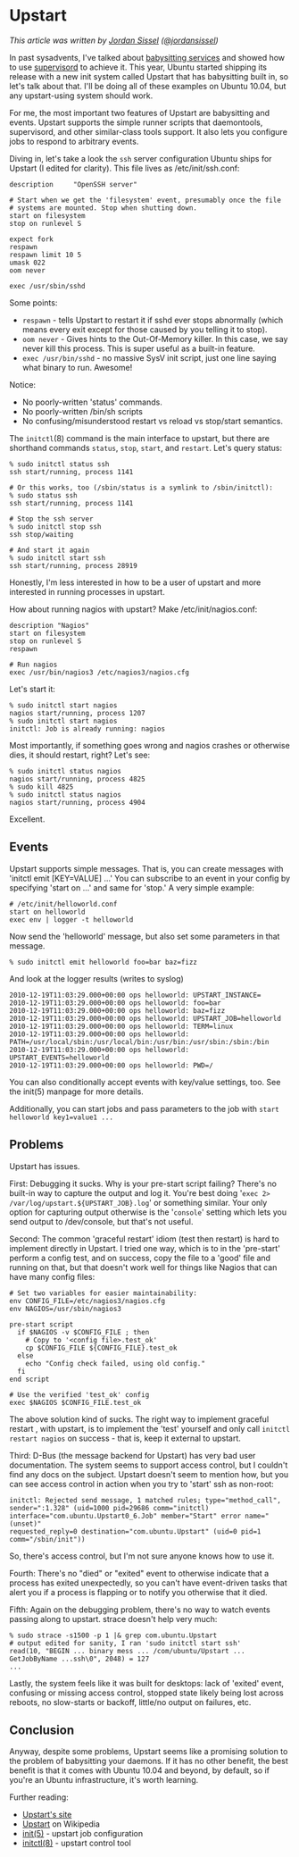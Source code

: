 # Upstart

_This article was written by [Jordan Sissel](http://www.semicomplete.com) ([@jordansissel](http://twitter.com/jordansissel))_

In past sysadvents, I've talked about [babysitting services][sysadvent 2008/03]
and showed how to use [supervisord][sysadvent 2009/15] to achieve it. This
year, Ubuntu started shipping its release with a new init system called Upstart
that has babysitting built in, so let's talk about that. I'll be doing all of
these examples on Ubuntu 10.04, but any upstart-using system should work.

For me, the most important two features of Upstart are babysitting and events.
Upstart supports the simple runner scripts that daemontools, supervisord, and
other similar-class tools support. It also lets you configure jobs to respond
to arbitrary events.

Diving in, let's take a look the `ssh` server configuration Ubuntu ships for
Upstart (I edited for clarity). This file lives as /etc/init/ssh.conf:

    description     "OpenSSH server"

    # Start when we get the 'filesystem' event, presumably once the file
    # systems are mounted. Stop when shutting down.
    start on filesystem
    stop on runlevel S

    expect fork
    respawn
    respawn limit 10 5
    umask 022
    oom never

    exec /usr/sbin/sshd

Some points:

* `respawn` - tells Upstart to restart it if sshd ever stops abnormally
  (which means every exit except for those caused by you telling it to stop).
* `oom never` - Gives hints to the Out-Of-Memory killer. In this case, we say
  never kill this process. This is super useful as a built-in feature.
*  `exec /usr/bin/sshd` - no massive SysV init script, just one line saying
  what binary to run. Awesome!

Notice:

* No poorly-written 'status' commands.
* No poorly-written /bin/sh scripts
* No confusing/misunderstood restart vs reload vs stop/start semantics.

The `initctl`(8) command is the main interface to upstart, but there are
shorthand commands `status`, `stop`, `start`, and `restart`. Let's query status:
      
    % sudo initctl status ssh
    ssh start/running, process 1141

    # Or this works, too (/sbin/status is a symlink to /sbin/initctl):
    % sudo status ssh 
    ssh start/running, process 1141

    # Stop the ssh server
    % sudo initctl stop ssh
    ssh stop/waiting

    # And start it again
    % sudo initctl start ssh 
    ssh start/running, process 28919

Honestly, I'm less interested in how to be a user of upstart and more
interested in running processes in upstart.

How about running nagios with upstart? Make /etc/init/nagios.conf:

    description "Nagios"
    start on filesystem
    stop on runlevel S
    respawn

    # Run nagios
    exec /usr/bin/nagios3 /etc/nagios3/nagios.cfg

Let's start it:

    % sudo initctl start nagios
    nagios start/running, process 1207
    % sudo initctl start nagios
    initctl: Job is already running: nagios

Most importantly, if something goes wrong and nagios crashes or otherwise dies,
it should restart, right? Let's see:

    % sudo initctl status nagios
    nagios start/running, process 4825
    % sudo kill 4825            
    % sudo initctl status nagios
    nagios start/running, process 4904

Excellent.

## Events

Upstart supports simple messages. That is, you can create messages with
'initctl emit <event> [KEY=VALUE] ...' You can subscribe to an event in your
config by specifying 'start on <event> ...' and same for 'stop.' A very simple
example:

    # /etc/init/helloworld.conf
    start on helloworld
    exec env | logger -t helloworld

Now send the 'helloworld' message, but also set some parameters in that message.

    % sudo initctl emit helloworld foo=bar baz=fizz

And look at the logger results (writes to syslog)

    2010-12-19T11:03:29.000+00:00 ops helloworld: UPSTART_INSTANCE=
    2010-12-19T11:03:29.000+00:00 ops helloworld: foo=bar
    2010-12-19T11:03:29.000+00:00 ops helloworld: baz=fizz
    2010-12-19T11:03:29.000+00:00 ops helloworld: UPSTART_JOB=helloworld
    2010-12-19T11:03:29.000+00:00 ops helloworld: TERM=linux
    2010-12-19T11:03:29.000+00:00 ops helloworld: PATH=/usr/local/sbin:/usr/local/bin:/usr/bin:/usr/sbin:/sbin:/bin
    2010-12-19T11:03:29.000+00:00 ops helloworld: UPSTART_EVENTS=helloworld
    2010-12-19T11:03:29.000+00:00 ops helloworld: PWD=/

You can also conditionally accept events with key/value settings, too. See the
init(5) manpage for more details.

Additionally, you can start jobs and pass parameters to the job with `start
helloworld key1=value1 ...`

## Problems

Upstart has issues. 

First: Debugging it sucks. Why is your pre-start script failing? There's no
built-in way to capture the output and log it. You're best doing '`exec 2>
/var/log/upstart.${UPSTART_JOB}.log`' or something similar. Your only option
for capturing output otherwise is the '`console`' setting which lets you send
output to /dev/console, but that's not useful.

Second: The common 'graceful restart' idiom (test then restart) is hard to
implement directly in Upstart. I tried one way, which is to in the 'pre-start'
perform a config test, and on success, copy the file to a 'good' file and
running on that, but that doesn't work well for things like Nagios that can
have many config files:

    # Set two variables for easier maintainability:
    env CONFIG_FILE=/etc/nagios3/nagios.cfg
    env NAGIOS=/usr/sbin/nagios3

    pre-start script
      if $NAGIOS -v $CONFIG_FILE ; then
        # Copy to '<config file>.test_ok'
        cp $CONFIG_FILE ${CONFIG_FILE}.test_ok
      else
        echo "Config check failed, using old config."
      fi
    end script

    # Use the verified 'test_ok' config
    exec $NAGIOS $CONFIG_FILE.test_ok

The above solution kind of sucks. The right way to implement graceful restart
, with upstart, is to implement the 'test' yourself and only call `initctl
restart nagios` on success - that is, keep it external to upstart.

Third: D-Bus (the message backend for Upstart) has very bad user documentation.
The system seems to support access control, but I couldn't find any docs on the
subject. Upstart doesn't seem to mention how, but you can see access control in action
when you try to 'start' ssh as non-root:

    initctl: Rejected send message, 1 matched rules; type="method_call",
    sender=":1.328" (uid=1000 pid=29686 comm="initctl)
    interface="com.ubuntu.Upstart0_6.Job" member="Start" error name="(unset)"
    requested_reply=0 destination="com.ubuntu.Upstart" (uid=0 pid=1 comm="/sbin/init"))

So, there's access control, but I'm not sure anyone knows how to use it.

Fourth: There's no "died" or "exited" event to otherwise indicate that a
process has exited unexpectedly, so you can't have event-driven tasks that
alert you if a process is flapping or to notify you otherwise that it died.

Fifth: Again on the debugging problem, there's no way to watch events passing
along to upstart. strace doesn't help very much:

    % sudo strace -s1500 -p 1 |& grep com.ubuntu.Upstart
    # output edited for sanity, I ran 'sudo initctl start ssh'
    read(10, "BEGIN ... binary mess ... /com/ubuntu/Upstart ... GetJobByName ...ssh\0", 2048) = 127
    ...

Lastly, the system feels like it was built for desktops: lack of 'exited'
event, confusing or missing access control, stopped state likely being lost
across reboots, no slow-starts or backoff, little/no output on failures, etc.

## Conclusion

Anyway, despite some problems, Upstart seems like a promising solution to the
problem of babysitting your daemons. If it has no other benefit, the best
benefit is that it comes with Ubuntu 10.04 and beyond, by default, so if you're
an Ubuntu infrastructure, it's worth learning.

Further reading:

* [Upstart's site](http://upstart.ubuntu.com/)
* [Upstart](http://en.wikipedia.org/wiki/Upstart) on Wikipedia
* [init(5)](http://manpages.ubuntu.com/manpages/lucid/en/man5/init.5.html) - upstart job configuration
* [initctl(8)](http://manpages.ubuntu.com/manpages/maverick/en/man8/initctl.8.html) - upstart control tool

[sysadvent 2008/03]: http://sysadvent.blogspot.com/2008/12/day-3-babysitting.html
[sysadvent 2009/15]: http://sysadvent.blogspot.com/2009/12/day-15-replacing-init-scripts-with.html "Replacing Init Scripts with supervisord"
[sysadvent 2010/03]: http://sysadvent.blogspot.com/2010/12/day-3-debugging-ssltls-with-openssl1.html "Debugging SSL/TLS With openssl(1)"

